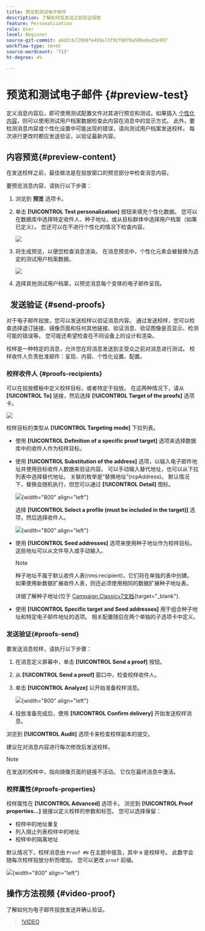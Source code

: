 ```yaml
---
title: 预览和测试电子邮件
description: 了解如何在发送之前验证投放
feature: Personalization
role: User
level: Beginner
source-git-commit: a6d2cb72968fe489a73f92f00f6a50be8ed3e997
workflow-type: tm+mt
source-wordcount: '713'
ht-degree: 4%

---
```


# 预览和测试电子邮件 {#preview-test}

定义消息内容后，即可使用测试配置文件对其进行预览和测试。如果插入 [个性化内容](personalize.md)，则可以使用测试用户档案数据检查此内容在消息中的显示方式。 此外，要检测消息内容或个性化设置中可能出现的错误，请向测试用户档案发送校样。 每次进行更改时都应发送验证，以验证最新内容。

## 内容预览{#preview-content}

在发送校样之前，最佳做法是在投放窗口的预览部分中检查消息内容。

要预览消息内容，请执行以下步骤：

1. 浏览到 **预览** 选项卡。
1. 单击 **[!UICONTROL Test personalization]** 按钮来填充个性化数据。 您可以在数据库中选择特定收件人、种子地址，或从目标群体中选择用户档案（如果已定义）。 您还可以在不进行个性化的情况下检查内容。

   ![](assets/test-personalization.png)

1. 将生成预览，以便您检查消息渲染。 在消息预览中，个性化元素会被替换为选定的测试用户档案数据。

   ![](assets/test-personalization-with-a-recipient.png)

1. 选择其他测试用户档案，以预览消息每个变体的电子邮件呈现。

##   发送验证 {#send-proofs}

对于电子邮件投放，您可以发送校样以验证消息内容。 通过发送校样，您可以检查选择退订链接、镜像页面和任何其他链接、验证消息、验证图像是否显示、检测可能的错误等。 您可能还希望检查在不同设备上的设计和渲染。

校样是一种特定的消息，允许您在将消息发送到主受众之前对消息进行测试。 校样收件人负责批准邮件：呈现、内容、个性化设置、配置。

### 校样收件人 {#proofs-recipients}

可以在投放模板中定义校样目标，或者特定于投放。 在这两种情况下，请从 **[!UICONTROL To]** 链接，然后选择 **[!UICONTROL Target of the proofs]** 选项卡。

![](assets/target-of-proofs.png)

校样目标的类型从 **[!UICONTROL Targeting mode]** 下拉列表。

* 使用 **[!UICONTROL Definition of a specific proof target]** 选项来选择数据库中的收件人作为校样目标。
* 使用 **[!UICONTROL Substitution of the address]** 选项，以输入电子邮件地址并使用目标收件人数据来验证内容。 可以手动输入替代地址，也可以从下拉列表中选择替代地址。 关联的枚举是“替换地址”(rcpAddress)。
默认情况下，替换会随机执行，但您可以通过  **[!UICONTROL Detail]** 图标。

   ![](assets/target-of-proofs-substitution-details.png){width="800" align="left"}

   选择 **[!UICONTROL Select a profile (must be included in the target)]** 选项，然后选择收件人。

   ![](assets/target-of-proofs-substitution.png){width="800" align="left"}


* 使用 **[!UICONTROL Seed addresses]**  选项来使用种子地址作为校样目标。 这些地址可以从文件导入或手动输入。

   >[!NOTE]
   >
   >种子地址不属于默认收件人表(nms:recipient)，它们将在单独的表中创建。 如果使用新数据扩展收件人表，则还必须使用相同的数据扩展种子地址表。

   详细了解种子地址(位于 [Campaign Classicv7文档](https://experienceleague.adobe.com/docs/campaign-classic/using/sending-messages/using-seed-addresses/about-seed-addresses.html){target="_blank"}.

* 使用 **[!UICONTROL Specific target and Seed addresses]** 用于组合种子地址和特定电子邮件地址的选项。 相关配置随后在两个单独的子选项卡中定义。

### 发送验证{#proofs-send}

要发送消息校样，请执行以下步骤：

1. 在消息定义屏幕中，单击 **[!UICONTROL Send a proof]** 按钮。
1. 从 **[!UICONTROL Send a proof]** 窗口中，检查校样收件人。
1. 单击 **[!UICONTROL Analyze]** 以开始准备校样消息。

   ![](assets/send-proof-analyze.png){width="800" align="left"}

1. 投放准备完成后，使用 **[!UICONTROL Confirm delivery]** 开始发送校样消息。

浏览到 **[!UICONTROL Audit]** 选项卡来检查校样副本的提交。

建议在对消息内容进行每次修改后发送校样。

>[!NOTE]
>
>在发送的校样中，指向镜像页面的链接不活动。 它仅在最终消息中激活。

### 校样属性{#proofs-properties}

校样属性在 **[!UICONTROL Advanced]** 选项卡。 浏览到 **[!UICONTROL Proof properties...]** 链接以定义校样的参数和标签。 您可以选择保留：

* 校样中的地址重复
* 列入阻止列表校样中的地址
* 校样中的隔离地址

默认情况下，校样消息由 `Proof #N` 在主题中提及，其中 `N` 是校样号。 此数字会随每次校样投放分析而增加。 您可以更改 `proof` 前缀。

![](assets/proof-parameters.png){width="800" align="left"}


## 操作方法视频 {#video-proof}

了解如何为电子邮件投放发送并确认验证。

>[!VIDEO](https://video.tv.adobe.com/v/333404)
